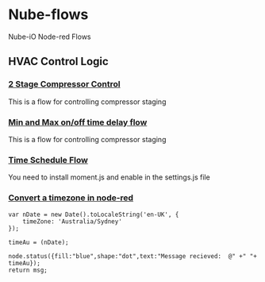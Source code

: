 # Nube-flows
Nube-iO Node-red Flows


## HVAC Control Logic

### [2 Stage Compressor Control ](https://github.com/NubeDev/nude-flows/blob/master/HVAC-2StageCompControl.md)

This is a flow for controlling compressor staging


### [Min and Max on/off time delay flow ](https://github.com/NubeDev/nude-flows/blob/master/MinMax%20Time%20Delay.md)

This is a flow for controlling compressor staging




### [Time Schedule Flow ](https://github.com/NubeDev/nube-flows/blob/master/timeScheduleFlow.md)

You need to install moment.js and enable in the settings.js file



### [Convert a timezone in node-red ](https://github.com/NubeDev/nube-flows/blob/master/timeScheduleFlow.md)

```
var nDate = new Date().toLocaleString('en-UK', {
    timeZone: 'Australia/Sydney'
});

timeAu = (nDate);

node.status({fill:"blue",shape:"dot",text:"Message recieved:  @" +" "+ timeAu});
return msg;

```




